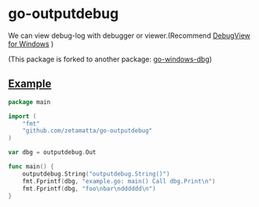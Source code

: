 go-outputdebug
==============

We can view debug-log with debugger or viewer.(Recommend [DebugView for Windows](https://technet.microsoft.com/ja-jp/sysinternals/debugview.aspx) )

(This package is forked to another package: [go-windows-dbg](https://github.com/zetamatta/go-windows-dbg))

[Example](./example/example.go)
--------------------------------

```go
package main

import (
    "fmt"
    "github.com/zetamatta/go-outputdebug"
)

var dbg = outputdebug.Out

func main() {
    outputdebug.String("outputdebug.String()")
    fmt.Fprintf(dbg, "example.go: main() Call dbg.Print\n")
    fmt.Fprintf(dbg, "foo\nbar\ndddddd\n")
}
```
